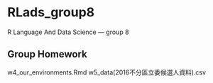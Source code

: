 # RLads_group8
R Language And Data Science — group 8

## Group Homework
w4_our_environments.Rmd
w5_data(2016不分區立委候選人資料).csv
